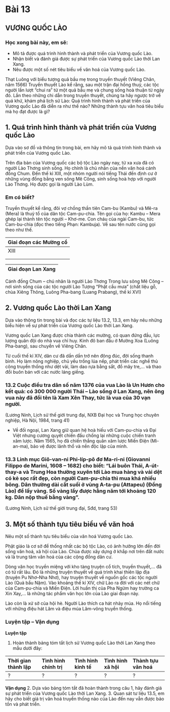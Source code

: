# Bài 13
## VƯƠNG QUỐC LÀO

### Học xong bài này, em sẽ:
*   Mô tả được quá trình hình thành và phát triển của Vương quốc Lào.
*   Nhận biết và đánh giá được sự phát triển của Vương quốc Lào thời Lan Xang.
*   Nêu được một số nét tiêu biểu về văn hoá của Vương quốc Lào.

Thạt Luông với biểu tượng quả bầu mẹ trong truyền thuyết (Viêng Chăn, năm 1566)
Truyền thuyết Lào kể rằng, sau một trận đại hồng thuỷ, các tộc người lần lượt “chui ra” từ một quả bầu mẹ và chung sống hoà thuận từ ngày đó. Lần theo những chi dẫn trong truyền thuyết, chúng ta hãy ngược trở về quá khứ, khám phá lịch sử Lào: Quá trình hình thành và phát triển của Vương quốc Lào đã diễn ra như thế nào? Những thành tựu văn hoá tiêu biểu mà họ đạt được là gì?

## 1. Quá trình hình thành và phát triển của Vương quốc Lào

Dựa vào sơ đồ và thông tin trong bài, em hãy mô tả quá trình hình thành và phát triển của Vương quốc Lào.

Trên địa bàn của Vương quốc các bộ tộc Lào ngày nay, từ xa xưa đã có người Lào Thơng sinh sống. Họ chính là chủ nhân của nền văn hoá cánh đồng Chum. Đến thế kỉ XIII, một nhóm người nói tiếng Thái đến định cư ở những vùng đồng bằng ven sông Mê Công, sinh sống hoà hợp với người Lào Thơng. Họ được gọi là người Lào Lùm.

### Em có biết?

Truyền thuyết kể rằng, đôi vợ chồng thần tiên Cam-bu (Kambu) và Mê-ra (Mera) là thuỷ tổ của dân tộc Cam-pu-chia. Tên gọi của họ: Kambu – Mera ghép lại thành tên tộc người – Khơ-me. Con cháu của ngài Cam-bu, tức Cam-bu-chia (đọc theo tiếng Phạn: Kambuja). Về sau tên nước cũng gọi theo như thế.

| Giai đoạn các Mường cổ |
| :-------------------- |
| XIII | XIV | XV | XVI | XVII | XVIII |
| | | 1353 | | | |
| | | Lan Xang Thành lập | | | |

| Giai đoạn Lan Xang |
| :----------------- |

Cánh đồng Chum – chú nhân là người Lào Thơng
Trong lưu sông Mê Công – nơi sinh sống của các tộc người Lào
Tượng “Phật cầu mưa” (chất liệu gỗ, chùa Xiêng Thông, Luông Pha-bang (Luang Prabang), thế kỉ XVI)

## 2. Vương quốc Lào thời Lan Xang

Dựa vào thông tin trong bài và đọc các tư liệu 13.2, 13.3, em hãy nêu những biểu hiện về sự phát triển của Vương quốc Lào thời Lan Xang.

Vương quốc Lan Xang được chia thành các mường, có quan đứng đầu, lực lượng quân đội do nhà vua chỉ huy. Kinh đô ban đầu ở Mường Xoa (Luông Pha-bang), sau chuyển về Viêng Chăn.

Từ cuối thế kỉ XIV, dân cư đã dần dần trở nên đông đúc, đời sống thanh bình. Họ làm nông nghiệp, chủ yếu trồng lúa nếp, phát triển các nghề thủ công truyền thống như dệt vải, làm dao rựa bằng sắt, đồ mây tre,... và thao đổi buôn bán với các nước láng giềng.

### 13.2 Cuộc điều tra dân số năm 1376 của vua Lào là Un Hươn cho kết quả: có 300 000 người Thái – Lào sống ở Lan Xang, nên ông vua này đã đổi tên là Xam Xên Thay, tức là vua của 30 vạn người.
(Lương Ninh, Lịch sử thế giới trung đại, NXB Đại học và Trung học chuyên nghiệp, Hà Nội, 1984, trang 41)

*   Về đối ngoại, Lan Xang giữ quan hệ hoà hiếu với Cam-pu-chia và Đại Việt nhưng cương quyết chiến đấu chống lại những cuộc chiến tranh xâm lược. Năm 1565, họ đã chiến thắng quân xâm lược Miến Điện (Mi-an-ma), bảo vệ được lãnh thổ và nền độc lập của mình.

### 13.3 Linh mục Giô-van-ni Phi-líp-pô đơ Ma-ri-ni (Giovanni Filippo de Marini, 1608 – 1682) cho biết: “Lái buôn Thái, A-út-thay-a và Trung Hoa thường xuyên tới Lào mua hàng và vải dệt có kẻ sọc rất đẹp, còn người Cam-pu-chia thì mua khá nhiều bông. Dân thường dài cắt suối ở vùng A-ta-pu (Attapeu) (Đồng Lào) để lấy vàng. Số vàng lấy được hằng năm tới khoảng 120 kg. Dân nộp thuế bằng vàng”.
(Lương Ninh, Lịch sử thế giới trung đại, Sđd, trang 53)

## 3. Một số thành tựu tiêu biểu về văn hoá

Nêu một số thành tựu tiêu biểu của văn hoá Vương quốc Lào.

Phật giáo là cơ sở để thống nhất các bộ tộc Lào, có ảnh hưởng lớn đến đời sống văn hoá, xã hội của Lào. Chùa được xây dựng ở khắp nơi trên đất nước và là trung tâm văn hoá của các cộng đồng dân cư.

Dòng văn học truyền miệng với kho tàng truyện cổ tích, truyền thuyết,... đã có từ rất lâu. Đó là những truyện thuyết về quá trình khai thiên lập địa (truyện Pu Nhơ–Nha Nhơ), hay truyện thuyết về nguồn gốc các tộc người Lào (Quả bầu Nặm).
Vào khoảng thế kỉ XIV, chữ Lào ra đời với các nét chữ của Cam-pu-chia và Miến Điện. Lời huấn thị của Pha Ngừm hay trường ca Xin Xay,... là những tác phẩm văn học lớn của Lào giai đoạn này.

Lào còn là xứ sở của hội hè. Người Lào thích ca hát nhảy múa. Họ nổi tiếng với những điệu hát Lăm và điệu múa Lăm-vông truyền thống.

### Luyện tập – Vận dụng

**Luyện tập**
1. Hoàn thành bảng tóm tắt lịch sử Vương quốc Lào thời Lan Xang theo mẫu dưới đây:

| Thời gian thành lập | Tình hình chính trị | Tình hình kinh tế | Tình hình xã hội | Thành tựu văn hoá |
| :------------------ | :----------------- | :---------------- | :---------------- | :---------------- |
| ?                   | ?                  | ?                 | ?                 | ?                 |

**Vận dụng**
2. Dựa vào bảng tóm tắt đã hoàn thành trong câu 1, hãy đánh giá sự phát triển của Vương quốc Lào thời Lan Xang.
3. Quan sát tư liệu 13.5, em hãy cho biết giá trị văn hoá truyền thống nào của Lào đến nay vẫn được bảo tồn và phát triển.
